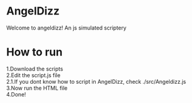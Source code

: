 # AngelDizz
Welcome to angeldizz!
An js simulated scriptery
# How to run
1.Download the scripts <br>
2.Edit the script.js file <br>
 2.1.If you dont know how to script in AngelDizz, check ./src/Angeldizz.js <br>
3.Now run the HTML file <br>
4.Done!
